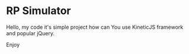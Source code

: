 # RP Simulator

Hello, my code it's simple project how can You use KineticJS framework and popular jQuery.

Enjoy
